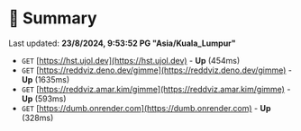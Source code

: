 # 📖 Summary
Last updated: **23/8/2024, 9:53:52 PG "Asia/Kuala_Lumpur"**

- `GET` [https://hst.ujol.dev](https://hst.ujol.dev) - **Up** (454ms)
- `GET` [https://reddviz.deno.dev/gimme](https://reddviz.deno.dev/gimme) - **Up** (1635ms)
- `GET` [https://reddviz.amar.kim/gimme](https://reddviz.amar.kim/gimme) - **Up** (593ms)
- `GET` [https://dumb.onrender.com](https://dumb.onrender.com) - **Up** (328ms)
